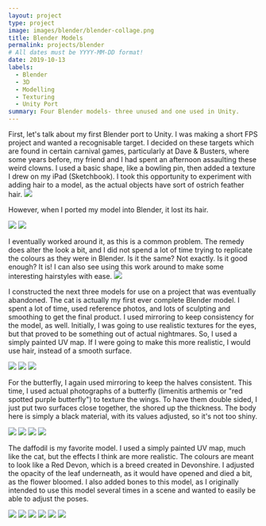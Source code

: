 ```yaml
---
layout: project
type: project
image: images/blender/blender-collage.png
title: Blender Models
permalink: projects/blender
# All dates must be YYYY-MM-DD format!
date: 2019-10-13
labels:
  - Blender
  - 3D
  - Modelling
  - Texturing
  - Unity Port
summary: Four Blender models- three unused and one used in Unity.
---
```


First, let's talk about my first Blender port to Unity. I was making a short FPS project and wanted a recognisable target. I decided on these targets which are found in certain carnival games, particularly at Dave & Busters, where some years before, my friend and I had spent an afternoon assaulting these weird clowns. I used a basic shape, like a bowling pin, then added a texture I drew on my iPad (Sketchbook). I took this opportunity to experiment with adding hair to a model, as the actual objects have sort of ostrich feather hair. 
<img class="ui medium centered rounded image" src="../images/blender/clown game.jpg">

However, when I ported my model into Blender, it lost its hair.
  <div class="ui medium rounded images">
  <img class="ui image" src="../images/blender/clown.PNG">
  <img class="ui image" src="../images/blender/clown 2.PNG"></div>

I eventually worked around it, as this is a common problem. The remedy does alter the look a bit, and I did not spend a lot of time trying to replicate the colours as they were in Blender. Is it the same? Not exactly. Is it good enough? It is! I can also see using this work around to make some interesting hairstyles with ease. 
<img class="ui medium centered rounded image" src="../images/blender/clown 3.png">

I constructed the next three models for use on a project that was eventually abandoned. The cat is actually my first ever complete Blender model. I spent a lot of time, used reference photos, and lots of sculpting and smoothing to get the final product. I used mirroring to keep consistency for the model, as well. Initially, I was going to use realistic textures for the eyes, but that proved to be something out of actual nightmares. So, I used a simply painted UV map. If I were going to make this more realistic, I would use hair, instead of a smooth surface.

  <div class="ui medium rounded images">
  <img class="ui image" src="../images/blender/cat face.PNG">
  <img class="ui image" src="../images/blender/cat stand.PNG">  
  <img class="ui image" src="../images/blender/cat nightmare.png"></div>

For the butterfly, I again used mirroring to keep the halves consistent. This time, I used actual photographs of a butterfly (limenitis arthemis or "red spotted purple butterfly") to texture the wings. To have them double sided, I just put two surfaces close together, the shored up the thickness. The body here is simply a black material, with its values adjusted, so it's not too shiny.

  <div class="ui medium rounded images">
  <img class="ui image" src="../images/blender/bfly1.PNG">
  <img class="ui image" src="../images/blender/bfly2.PNG">
  <img class="ui image" src="../images/blender/bfly top.PNG">
  <img class="ui image" src="../images/blender/bfly bottom.PNG"></div>

The daffodil is my favorite model. I used a simply painted UV map, much like the cat, but the effects I think are more realistic. The colours are meant to look like a Red Devon, which is a breed created in Devonshire. I adjusted the opacity of the leaf underneath, as it would have opened and died a bit, as the flower bloomed. I also added bones to this model, as I originally intended to use this model several times in a scene and wanted to easily be able to adjust the poses.

  <div class="ui medium rounded images">
  <img class="ui image" src="../images/blender/red devon.jpg">
  <img class="ui image" src="../images/blender/daf 1.PNG">
  <img class="ui image" src="../images/blender/daf 2.PNG">
  <img class="ui image" src="../images/blender/daf 3.PNG">
  <img class="ui image" src="../images/blender/daf 4.PNG">
  <img class="ui image" src="../images/blender/daf 5.PNG"></div>


